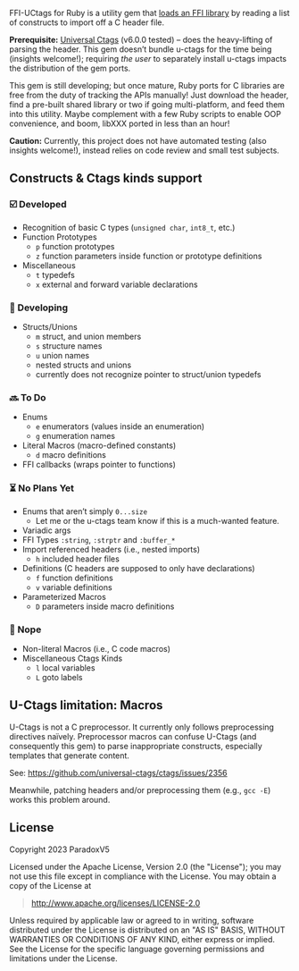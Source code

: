 FFI-UCtags for Ruby is a utility gem that
[loads an FFI library](https://rubydoc.info/gems/ffi/FFI/Library#ffi_lib-instance_method)
by reading a list of constructs to import off a C header file.

**Prerequisite:** [Universal Ctags](https://ctags.io) (v6.0.0 tested) – does the heavy-lifting of parsing the header.
This gem doesn’t bundle u-ctags for the time being (insights welcome!);
requiring *the user* to separately install u-ctags impacts the distribution of the gem ports.

This gem is still developing; but once mature,
Ruby ports for C libraries are free from the duty of tracking the APIs manually!
Just download the header, find a pre-built shared library or two if going multi-platform,
and feed them into this utility.
Maybe complement with a few Ruby scripts to enable OOP convenience, and boom, libXXX ported in less than an hour!

**Caution:** Currently, this project does not have automated testing (also insights welcome!),
instead relies on code review and small test subjects.


## Constructs & Ctags kinds support

### ☑️️ Developed
* Recognition of basic C types (`unsigned char`, `int8_t`, etc.)
* Function Prototypes
  * `p` function prototypes
  * `z` function parameters inside function or prototype definitions
* Miscellaneous
  * `t` typedefs
  * `x` external and forward variable declarations

### 📝 Developing
* Structs/Unions
  * `m` struct, and union members
  * `s` structure names
  * `u` union names
  * nested structs and unions
  * currently does not recognize pointer to struct/union typedefs

### 🔜 To Do
* Enums
  * `e` enumerators (values inside an enumeration)
  * `g` enumeration names
* Literal Macros (macro-defined constants)
  * `d` macro definitions
* FFI callbacks (wraps pointer to functions)

### ⏳ No Plans Yet
* Enums that aren’t simply `0...size`
  * Let me or the u-ctags team know if this is a much-wanted feature.
* Variadic args
* FFI Types `:string`, `:strptr` and `:buffer_*`
* Import referenced headers (i.e., nested imports)
  * `h` included header files
* Definitions (C headers are supposed to only have declarations)
  * `f` function definitions
  * `v` variable definitions
* Parameterized Macros
  * `D` parameters inside macro definitions

### 🧊 Nope
* Non-literal Macros (i.e., C code macros)
* Miscellaneous Ctags Kinds
  * `l` local variables
  * `L` goto labels


## U-Ctags limitation: Macros

U-Ctags is not a C preprocessor. It currently only follows preprocessing directives naïvely.
Preprocessor macros can confuse U-Ctags (and consequently this gem) to parse inappropriate constructs,
especially templates that generate content.

See: https://github.com/universal-ctags/ctags/issues/2356

Meanwhile, patching headers and/or preprocessing them (e.g., `gcc -E`) works this problem around.


## License

Copyright 2023 ParadoxV5

Licensed under the Apache License, Version 2.0 (the "License");
you may not use this file except in compliance with the License.
You may obtain a copy of the License at

> http://www.apache.org/licenses/LICENSE-2.0

Unless required by applicable law or agreed to in writing, software
distributed under the License is distributed on an "AS IS" BASIS,
WITHOUT WARRANTIES OR CONDITIONS OF ANY KIND, either express or implied.
See the License for the specific language governing permissions and
limitations under the License.
